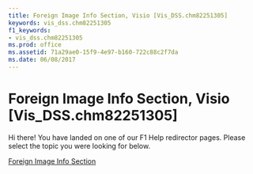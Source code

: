 ```yaml
---
title: Foreign Image Info Section, Visio [Vis_DSS.chm82251305]
keywords: vis_dss.chm82251305
f1_keywords:
- vis_dss.chm82251305
ms.prod: office
ms.assetid: 71a29ae0-15f9-4e97-b160-722c88c2f7da
ms.date: 06/08/2017
---
```



# Foreign Image Info Section, Visio [Vis_DSS.chm82251305]

Hi there! You have landed on one of our F1 Help redirector pages. Please select the topic you were looking for below.

[Foreign Image Info Section](http://msdn.microsoft.com/library/c870d60b-f01d-ced6-08f7-bc3ae6832c42%28Office.15%29.aspx)

